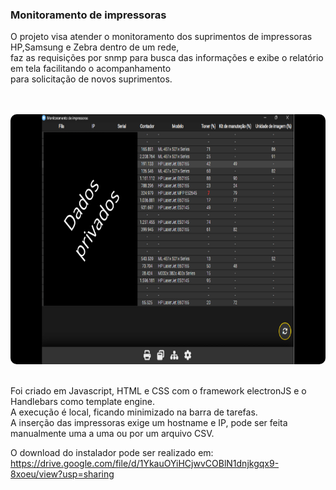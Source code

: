 ### Monitoramento de impressoras

O projeto visa atender o monitoramento dos suprimentos de impressoras HP,Samsung e Zebra dentro de um rede,<br />
faz as requisições por snmp para busca das informações e exibe o relatório em tela facilitando o acompanhamento <br />
para solicitação de novos suprimentos.

<br />
<br />

<img src="./public/images/info1.png" style="width=400px;height:400px;border-radius:10px;">

<br />
<br />

Foi criado em Javascript, HTML e CSS com o framework electronJS e o Handlebars como template engine.<br />
A execução é local, ficando minimizado na barra de tarefas.<br />
A inserção das impressoras exige um hostname e IP, pode ser feita manualmente uma a uma ou por um arquivo CSV.<br />

O download do instalador pode ser realizado em: https://drive.google.com/file/d/1YkauOYiHCjwvCOBlN1dnjkgqx9-8xoeu/view?usp=sharing
